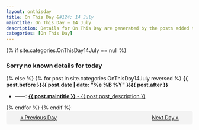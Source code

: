 ```yaml
---
layout: onthisday
title: On This Day &#124; 14 July
maintitle: On This Day — 14 July
description: Details for On This Day are generated by the posts added to the website so the content is subject to changes/updates over time.
categories: [On This Day]
---
```


{% if site.categories.OnThisDay14July == null %}
<h3>Sorry no known details for today</h3>
{% else %}
{% for post in site.categories.OnThisDay14July reversed %}
<strong>{{ post.before }}{{ post.date | date: "%e %B %Y" }}{{ post.after }}</strong>
<ul>
<li> ——: <a class="{{ post.class }}" href="{{ post.url }}"><strong>{{ post.maintitle }}</strong> - {{ post.post_description }}</a></li>
</ul>
{% endfor %}
{% endif %}

<div style="background-color: #f3f3f3; padding: 10px; border-radius: 5px; text-align: center; display: flex; justify-content: space-evenly;">
<a href="/onthisday/07/07-13">« Previous Day</a>
<span style="visibility:hidden;">[ Visit Leap Year February 29 ]</span>
<a href="/onthisday/07/07-15">Next Day »</a>
</div>
